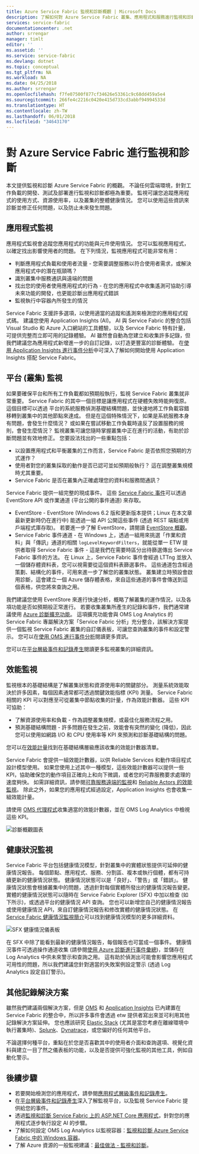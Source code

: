 ```yaml
---
title: Azure Service Fabric 監視和診斷概觀 | Microsoft Docs
description: 了解如何對 Azure Service Fabric 叢集、應用程式和服務進行監視和診斷。
services: service-fabric
documentationcenter: .net
author: srrengar
manager: timlt
editor: ''
ms.assetid: ''
ms.service: service-fabric
ms.devlang: dotnet
ms.topic: conceptual
ms.tgt_pltfrm: NA
ms.workload: NA
ms.date: 04/25/2018
ms.author: srrengar
ms.openlocfilehash: f7fe07500f877cf34626e53361c9c68dd459a5e4
ms.sourcegitcommit: 266fe4c2216c0420e415d733cd3abbf94994533d
ms.translationtype: HT
ms.contentlocale: zh-TW
ms.lasthandoff: 06/01/2018
ms.locfileid: "34643170"
---
```

# <a name="monitoring-and-diagnostics-for-azure-service-fabric"></a>對 Azure Service Fabric 進行監視和診斷

本文提供監視和診斷 Azure Service Fabric 的概觀。 不論任何雲端環境，針對工作負載的開發、測試及部署進行監視和診斷都極為重要。 監視可讓您追蹤應用程式的使用方式、資源使用率，以及叢集的整體健康情況。 您可以使用這些資訊來診斷並修正任何問題，以及防止未來發生問題。 

## <a name="application-monitoring"></a>應用程式監視
應用程式監視會追蹤您應用程式的功能與元件使用情況。 您可以監視應用程式，以確定找出影響使用者的問題。 在下列情況，監視應用程式可能非常有用：
* 判斷應用程式負載和使用者流量 - 您需要調整服務以符合使用者需求，或解決應用程式中的潛在瓶頸嗎？
* 識別叢集中服務通訊與遠端的問題
* 找出您的使用者使用應用程式的行為 - 在您的應用程式中收集遙測可協助引導未來功能的開發，也更能診斷出應用程式錯誤
* 監視執行中容器內所發生的情況

Service Fabric 支援許多選項，以使用適當的追蹤和遙測來檢測您的應用程式程式碼。 建議您使用 Application Insights (AI)。 AI 與 Service Fabric 的整合包括 Visual Studio 和 Azure 入口網站的工具體驗，以及 Service Fabric 特有計量，可提供完整而立即可用的記錄體驗。 AI 雖然會自動為您建立和收集許多記錄，但我們建議您為應用程式新增進一步的自訂記錄，以打造更豐富的診斷體驗。 在[使用 Application Insights 進行事件分析](service-fabric-diagnostics-event-analysis-appinsights.md)中可深入了解如何開始使用 Application Insights 搭配 Service Fabric。

## <a name="platform-cluster-monitoring"></a>平台 (叢集) 監視
如果要確保平台和所有工作負載都如預期般執行，監視 Service Fabric 叢集就非常重要。 Service Fabric 的其中一個目標是讓應用程式在硬體失敗時能夠復原。 這個目標可以透過 平台的系統服務偵測基礎結構問題，並快速地將工作負載容錯移轉到叢集中的其他節點來達成。 但是在這個特殊情況下，如果是系統服務本身有問題，會發生什麼情況？ 或如果在嘗試移動工作負載時違反了設置服務的規則，會發生麼情況？ 監視叢集可讓您隨時掌握叢集中正在進行的活動，有助於診斷問題並有效地修正。 您要設法找出的一些重點包括：
* 以設置應用程式和平衡叢集的工作而言，Service Fabric 是否依照您預期的方式運作？ 
* 使用者對您的叢集採取的動作是否已認可並如預期般執行？ 這在調整叢集規模時尤其重要。
* Service Fabric 是否在叢集內正確處理您的資料和服務間通訊？

Service Fabric 提供一組完整的現成事件。 這些 [Service Fabric 事件](service-fabric-diagnostics-events.md)可以透過 EventStore API 或作業通道 (平台公開的事件通道) 來存取。 
* EventStore - EventStore (Windows 6.2 版和更新版本提供；Linux 在本文章最新更新時仍在進行中) 能透過一組 API 公開這些事件 (透過 REST 端點或用戶端程式庫存取)。 若要進一步了解 EventStore，請閱讀 [EventStore 概觀](service-fabric-diagnostics-eventstore.md)。
* Service Fabric 事件通道 - 在 Windows 上，透過一組用來挑選「作業和資料」與「傳訊」通道的相關 `logLevelKeywordFilters`，就能從單一 ETW 提供者取得 Service Fabric 事件 - 這是我們在需要時區分出待篩選傳出 Service Fabric 事件的方法。 在 Linux 上，Service Fabric 事件會經過 LTTng 並放入一個儲存體資料表，您可以視需要從這個資料表篩選事件。 這些通道包含經過策劃、結構化的事件，可用來進一步了解您的叢集狀態。 叢集建立時預設會啟用診斷，這會建立一個 Azure 儲存體表格，來自這些通道的事件會傳送到這個表格，供您將來查詢之用。 

我們建議您使用 EventStore 來進行快速分析，概略了解叢集的運作情況，以及各項功能是否如預期般正常進行。 若要收集叢集所產生的記錄和事件，我們通常建議使用 [Azure 診斷擴充功能](service-fabric-diagnostics-event-aggregation-wad.md)。 這項擴充功能會與 OMS Log Analytics 的 Service Fabric 專屬解決方案「Service Fabric 分析」充分整合，該解決方案提供一個監視 Service Fabric 叢集的自訂儀表板，可讓您查詢叢集的事件和設定警示。 您可以在[使用 OMS 進行事件分析](service-fabric-diagnostics-event-analysis-oms.md)閱讀更多資訊。 

 您可以在[平台層級事件和記錄產生](service-fabric-diagnostics-event-generation-infra.md)閱讀更多監視叢集的詳細資訊。

## <a name="performance-monitoring"></a>效能監視
監視根本的基礎結構是了解叢集狀態和資源使用率的關鍵部分。 測量系統效能取決於許多因素，每個因素通常都可透過關鍵效能指標 (KPI) 測量。 Service Fabric 相關的 KPI 可以對應至可從叢集中節點收集的計量，作為效能計數器。
這些 KPI 可協助：
* 了解資源使用率和負載 - 作為調整叢集規模，或最佳化服務流程之用。
* 預測基礎結構問題 - 許多問題在發生之前，效能會有突然的變化 (降低)，因此您可以使用如網路 I/O 和 CPU 使用率等 KPI 來預測和診斷基礎結構的問題。

您可以在[效能計量](service-fabric-diagnostics-event-generation-perf.md)找到在基礎結構層級應該收集的效能計數器清單。 

Service Fabric 會提供一組效能計數器，以供 Reliable Services 和動作項目程式設計模型使用。 如果您使用上述其中一種模型，這些效能計數器可以提供一些 KPI，協助確保您的動作項目正確向上和向下微調，或者您的可靠服務要求處理的速度夠快。 如需詳細資訊，請參閱[可靠服務遠端的監視](service-fabric-reliable-serviceremoting-diagnostics.md#performance-counters)和 [Reliable Actors 的效能監視](service-fabric-reliable-actors-diagnostics.md#performance-counters)。 除此之外，如果您的應用程式經過設定，Application Insights 也會收集一組效能計量。

請使用 [OMS 代理程式](service-fabric-diagnostics-oms-agent.md)收集適當的效能計數器，並在 OMS Log Analytics 中檢視這些 KPI。

![診斷概觀圖表](media/service-fabric-diagnostics-overview/diagnostics-overview.png)

## <a name="health-monitoring"></a>健康狀況監視
Service Fabric 平台包括健康情況模型，針對叢集中的實體狀態提供可延伸的健康情況報告。 每個節點、應用程式、服務、分割區、複本或執行個體，都有可持續更新的健康情況狀態。 健康情況狀態可以是「良好」、「警告」或「錯誤」。 健康情況狀態會根據叢集中的問題，透過針對每個實體所發出的健康情況報告變更。 實體的健康情況狀態可以隨時在 Service Fabric Explorer (SFX) 中加以檢查 (如下所示)，或透過平台的健康情況 API 查詢。 您也可以新增您自己的健康情況報告或使用健康情況 API，來自訂健康情況報告和修改實體的健康情況狀態。 在 [Service Fabric 健康情況監視簡介](service-fabric-health-introduction.md)可以找到健康情況模型的更多詳細資料。

![SFX 健康情況儀表板](media/service-fabric-diagnostics-overview/sfx-healthstatus.png)

在 SFX 中除了能看到最新的健康情況報告，每個報告也可當成一個事件。 健康情況事件可透過操作通道收集 (請參閱[使用 Azure 診斷進行事件彙總](service-fabric-diagnostics-event-aggregation-wad.md#log-collection-configurations))，並儲存在 Log Analytics 中供未來警示和查詢之用。 這有助於偵測出可能會影響您應用程式可用性的問題，所以我們建議您針對適當的失敗案例設定警示 (透過 Log Analytics 設定自訂警示)。

## <a name="other-logging-solutions"></a>其他記錄解決方案

雖然我們建議兩個解決方案，但是 [OMS](service-fabric-diagnostics-event-analysis-oms.md) 和 [Application Insights](service-fabric-diagnostics-event-analysis-appinsights.md) 已內建置在 Service Fabric 的整合中，所以許多事件會透過 etw 提供者寫出來並可利用其他記錄解決方案延伸。 您也應該研究 [Elastic Stack](https://www.elastic.co/products) (尤其是當您考慮在離線環境中執行叢集時)、[Splunk](https://www.splunk.com/)、[Dynatrace](https://www.dynatrace.com/)，或您偏好的任何其他平台。 

不論選擇何種平台，重點在於您是否喜歡其中的使用者介面和查詢選項、視覺化資料與建立一目了然之儀表板的功能，以及是否提供可強化監視的其他工具，例如自動化警示。

## <a name="next-steps"></a>後續步驟

* 若要開始檢測您的應用程式，請參閱[應用程式層級事件和記錄產生](service-fabric-diagnostics-event-generation-app.md)。
* 在[平台層級事件和記錄產生](service-fabric-diagnostics-event-generation-infra.md)深入了解監視平台，以及監視 Service Fabric 提供給您的事件。
* 透過[監視和診斷 Service Fabric 上的 ASP.NET Core 應用程式](service-fabric-tutorial-monitoring-aspnet.md)，針對您的應用程式逐步執行設定 AI 的步驟。
* 了解如何設定 OMS Log Analytics 以監視容器：[監視和診斷 Azure Service Fabric 中的 Windows 容器](service-fabric-tutorial-monitoring-wincontainers.md)。
* 了解 Azure 資源的一般監視建議：[最佳做法 - 監視和診斷](https://docs.microsoft.com/azure/architecture/best-practices/monitoring)。 
